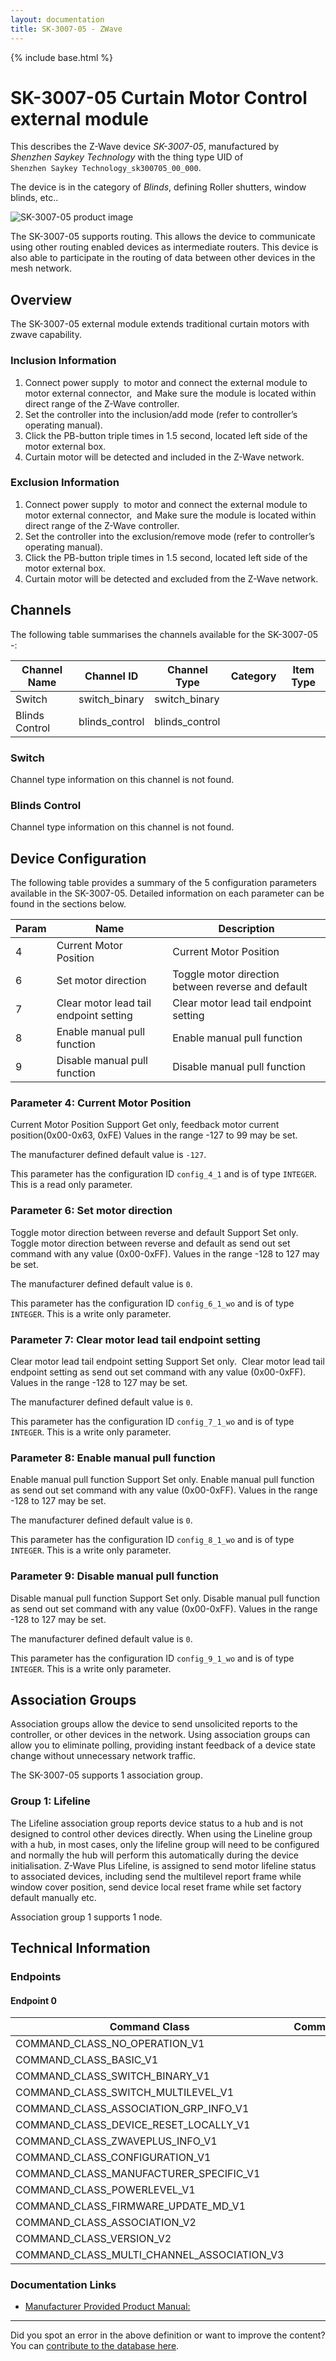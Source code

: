```yaml
---
layout: documentation
title: SK-3007-05 - ZWave
---
```


{% include base.html %}

# SK-3007-05 Curtain Motor Control external module
This describes the Z-Wave device *SK-3007-05*, manufactured by *Shenzhen Saykey Technology* with the thing type UID of ```Shenzhen Saykey Technology_sk300705_00_000```.

The device is in the category of *Blinds*, defining Roller shutters, window blinds, etc..

![SK-3007-05 product image](https://opensmarthouse.org/assets/zwave/attachments/1132/Index.jpeg)


The SK-3007-05 supports routing. This allows the device to communicate using other routing enabled devices as intermediate routers.  This device is also able to participate in the routing of data between other devices in the mesh network.

## Overview

The SK-3007-05 external module extends traditional curtain motors with zwave capability.

### Inclusion Information

  1. Connect power supply  to motor and connect the external module to motor external connector,  and Make sure the module is located within direct range of the Z-Wave controller.
  2. Set the controller into the inclusion/add mode (refer to controller’s operating manual).
  3. Click the PB-button triple times in 1.5 second, located left side of the motor external box.
  4. Curtain motor will be detected and included in the Z-Wave network.

### Exclusion Information

  1. Connect power supply  to motor and connect the external module to motor external connector,  and Make sure the module is located within direct range of the Z-Wave controller.
  2. Set the controller into the exclusion/remove mode (refer to controller’s operating manual).
  3. Click the PB-button triple times in 1.5 second, located left side of the motor external box.
  4. Curtain motor will be detected and excluded from the Z-Wave network.

## Channels

The following table summarises the channels available for the SK-3007-05 -:

| Channel Name | Channel ID | Channel Type | Category | Item Type |
|--------------|------------|--------------|----------|-----------|
| Switch | switch_binary | switch_binary |  |  | 
| Blinds Control | blinds_control | blinds_control |  |  | 

### Switch
Channel type information on this channel is not found.

### Blinds Control
Channel type information on this channel is not found.



## Device Configuration

The following table provides a summary of the 5 configuration parameters available in the SK-3007-05.
Detailed information on each parameter can be found in the sections below.

| Param | Name  | Description |
|-------|-------|-------------|
| 4 | Current Motor Position | Current Motor Position |
| 6 | Set motor direction | Toggle motor direction between reverse and default |
| 7 | Clear motor lead tail endpoint setting | Clear motor lead tail endpoint setting |
| 8 | Enable manual pull function | Enable manual pull function |
| 9 | Disable manual pull function | Disable manual pull function |

### Parameter 4: Current Motor Position

Current Motor Position
Support Get only, feedback motor current position(0x00-0x63, 0xFE)
Values in the range -127 to 99 may be set.

The manufacturer defined default value is ```-127```.

This parameter has the configuration ID ```config_4_1``` and is of type ```INTEGER```.
This is a read only parameter.


### Parameter 6: Set motor direction

Toggle motor direction between reverse and default
Support Set only. Toggle motor direction between reverse and default as send out set command with any value (0x00-0xFF).
Values in the range -128 to 127 may be set.

The manufacturer defined default value is ```0```.

This parameter has the configuration ID ```config_6_1_wo``` and is of type ```INTEGER```.
This is a write only parameter.


### Parameter 7: Clear motor lead tail endpoint setting

Clear motor lead tail endpoint setting
Support Set only.  Clear motor lead tail endpoint setting as send out set command with any value (0x00-0xFF).
Values in the range -128 to 127 may be set.

The manufacturer defined default value is ```0```.

This parameter has the configuration ID ```config_7_1_wo``` and is of type ```INTEGER```.
This is a write only parameter.


### Parameter 8: Enable manual pull function

Enable manual pull function
Support Set only. Enable manual pull function as send out set command with any value (0x00-0xFF).
Values in the range -128 to 127 may be set.

The manufacturer defined default value is ```0```.

This parameter has the configuration ID ```config_8_1_wo``` and is of type ```INTEGER```.
This is a write only parameter.


### Parameter 9: Disable manual pull function

Disable manual pull function
Support Set only. Disable manual pull function as send out set command with any value (0x00-0xFF).
Values in the range -128 to 127 may be set.

The manufacturer defined default value is ```0```.

This parameter has the configuration ID ```config_9_1_wo``` and is of type ```INTEGER```.
This is a write only parameter.


## Association Groups

Association groups allow the device to send unsolicited reports to the controller, or other devices in the network. Using association groups can allow you to eliminate polling, providing instant feedback of a device state change without unnecessary network traffic.

The SK-3007-05 supports 1 association group.

### Group 1: Lifeline

The Lifeline association group reports device status to a hub and is not designed to control other devices directly. When using the Lineline group with a hub, in most cases, only the lifeline group will need to be configured and normally the hub will perform this automatically during the device initialisation.
Z-Wave Plus Lifeline, is assigned to send motor lifeline status to associated devices, including send the multilevel report frame while window cover position, send device local reset frame while set factory default manually etc.

Association group 1 supports 1 node.

## Technical Information

### Endpoints

#### Endpoint 0

| Command Class | Comment |
|---------------|---------|
| COMMAND_CLASS_NO_OPERATION_V1| |
| COMMAND_CLASS_BASIC_V1| |
| COMMAND_CLASS_SWITCH_BINARY_V1| |
| COMMAND_CLASS_SWITCH_MULTILEVEL_V1| |
| COMMAND_CLASS_ASSOCIATION_GRP_INFO_V1| |
| COMMAND_CLASS_DEVICE_RESET_LOCALLY_V1| |
| COMMAND_CLASS_ZWAVEPLUS_INFO_V1| |
| COMMAND_CLASS_CONFIGURATION_V1| |
| COMMAND_CLASS_MANUFACTURER_SPECIFIC_V1| |
| COMMAND_CLASS_POWERLEVEL_V1| |
| COMMAND_CLASS_FIRMWARE_UPDATE_MD_V1| |
| COMMAND_CLASS_ASSOCIATION_V2| |
| COMMAND_CLASS_VERSION_V2| |
| COMMAND_CLASS_MULTI_CHANNEL_ASSOCIATION_V3| |

### Documentation Links

* [Manufacturer Provided Product Manual:](https://www.opensmarthouse.org/zwavedatabase/1132/SK-3007-05-Manual-en-20171112.pdf)

---

Did you spot an error in the above definition or want to improve the content?
You can [contribute to the database here](https://www.opensmarthouse.org/zwavedatabase/1132).
